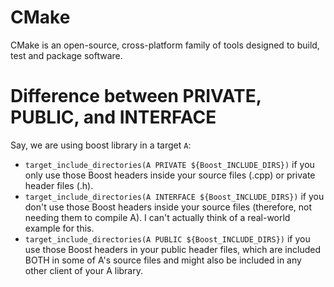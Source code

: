 # CMake 

CMake is an open-source, cross-platform family of tools designed to build, test and package software.

# Difference between PRIVATE, PUBLIC, and INTERFACE

Say, we are using boost library in a target `A`:

+ `target_include_directories(A PRIVATE ${Boost_INCLUDE_DIRS})` if you only use those Boost headers inside your source files (.cpp) or private header files (.h).
+ `target_include_directories(A INTERFACE ${Boost_INCLUDE_DIRS})` if you don't use those Boost headers inside your source files (therefore, not needing them to compile A). I can't actually think of a real-world example for this.
+ `target_include_directories(A PUBLIC ${Boost_INCLUDE_DIRS})` if you use those Boost headers in your public header files, which are included BOTH in some of A's source files and might also be included in any other client of your A library.
